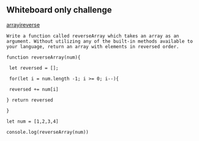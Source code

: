 ## Whiteboard only challenge

[arrayireverse](https://von646327.invisionapp.com/freehand/Code-Challenge--Class-01-Dcpd5CQfh?dsid_h=fb08fe6aea6bd598ccdf8305820c3b3a1ed4feec246ede8f51f9d315ecc4badc&uid_h=34d82471b82ac680fb20ac4ae59af9b23e859ebbdd5b3f8f8b6c8d32b7680a43)


```
Write a function called reverseArray which takes an array as an argument. Without utilizing any of the built-in methods available to your language, return an array with elements in reversed order.
```

```
function reverseArray(num){

 let reversed = [];

 for(let i = num.length -1; i >= 0; i--){

 reversed += num[i]

} return reversed

}

let num = [1,2,3,4]

console.log(reverseArray(num))
```
